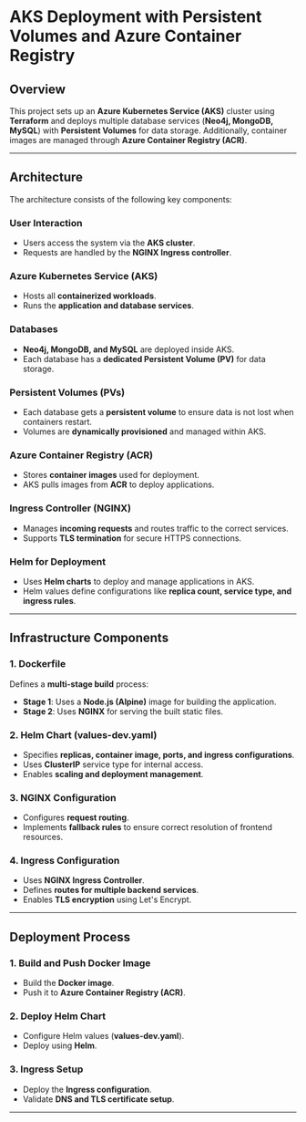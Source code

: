# **AKS Deployment with Persistent Volumes and Azure Container Registry**  

## **Overview**  
This project sets up an **Azure Kubernetes Service (AKS)** cluster using **Terraform** and deploys multiple database services (**Neo4j, MongoDB, MySQL**) with **Persistent Volumes** for data storage. Additionally, container images are managed through **Azure Container Registry (ACR)**.  

---  

## **Architecture**  
The architecture consists of the following key components:  

### **User Interaction**  
- Users access the system via the **AKS cluster**.  
- Requests are handled by the **NGINX Ingress controller**.  

### **Azure Kubernetes Service (AKS)**  
- Hosts all **containerized workloads**.  
- Runs the **application and database services**.  

### **Databases**  
- **Neo4j, MongoDB, and MySQL** are deployed inside AKS.  
- Each database has a **dedicated Persistent Volume (PV)** for data storage.  

### **Persistent Volumes (PVs)**  
- Each database gets a **persistent volume** to ensure data is not lost when containers restart.  
- Volumes are **dynamically provisioned** and managed within AKS.  

### **Azure Container Registry (ACR)**  
- Stores **container images** used for deployment.  
- AKS pulls images from **ACR** to deploy applications.  

### **Ingress Controller (NGINX)**  
- Manages **incoming requests** and routes traffic to the correct services.  
- Supports **TLS termination** for secure HTTPS connections.  

### **Helm for Deployment**  
- Uses **Helm charts** to deploy and manage applications in AKS.  
- Helm values define configurations like **replica count, service type, and ingress rules**.  

---  

## **Infrastructure Components**  

### **1. Dockerfile**  
Defines a **multi-stage build** process:  
- **Stage 1**: Uses a **Node.js (Alpine)** image for building the application.  
- **Stage 2**: Uses **NGINX** for serving the built static files.  

### **2. Helm Chart (values-dev.yaml)**  
- Specifies **replicas, container image, ports, and ingress configurations**.  
- Uses **ClusterIP** service type for internal access.  
- Enables **scaling and deployment management**.  

### **3. NGINX Configuration**  
- Configures **request routing**.  
- Implements **fallback rules** to ensure correct resolution of frontend resources.  

### **4. Ingress Configuration**  
- Uses **NGINX Ingress Controller**.  
- Defines **routes for multiple backend services**.  
- Enables **TLS encryption** using Let's Encrypt.  

---  

## **Deployment Process**  

### **1. Build and Push Docker Image**  
- Build the **Docker image**.  
- Push it to **Azure Container Registry (ACR)**.  

### **2. Deploy Helm Chart**  
- Configure Helm values (**values-dev.yaml**).  
- Deploy using **Helm**.  

### **3. Ingress Setup**  
- Deploy the **Ingress configuration**.  
- Validate **DNS and TLS certificate setup**.  

---
